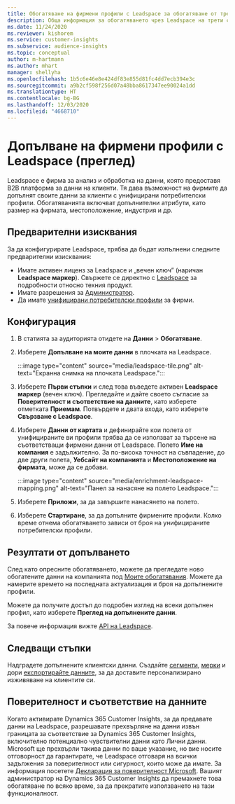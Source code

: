```yaml
---
title: Обогатяване на фирмени профили с Leadspace за обогатяване от трети страни
description: Обща информация за обогатяването чрез Leadspace на трети страни.
ms.date: 11/24/2020
ms.reviewer: kishorem
ms.service: customer-insights
ms.subservice: audience-insights
ms.topic: conceptual
author: m-hartmann
ms.author: mhart
manager: shellyha
ms.openlocfilehash: 1b5c6e46e8e424df83e855d81fc4dd7ecb394e3c
ms.sourcegitcommit: a9b2cf598f256d07a48bba8617347ee90024a1dd
ms.translationtype: HT
ms.contentlocale: bg-BG
ms.lasthandoff: 12/03/2020
ms.locfileid: "4668710"
---
```

# <a name="enrichment-of-company-profiles-with-leadspace-preview"></a>Допълване на фирмени профили с Leadspace (преглед)

Leadspace е фирма за анализ и обработка на данни, която предоставя B2B платформа за данни на клиенти. Тя дава възможност на фирмите да допълнят своите данни за клиенти с унифицирани потребителски профили. Обогатяванията включват допълнителни атрибути, като размер на фирмата, местоположение, индустрия и др.

## <a name="prerequisites"></a>Предварителни изисквания

За да конфигурирате Leadspace, трябва да бъдат изпълнени следните предварителни изисквания:

- Имате активен лиценз за Leadspace и „вечен ключ” (наричан **Leadspace маркер**). Свържете се директно с [Leadspace](https://www.leadspace.com/products/leadspace-on-demand/) за подробности относно техния продукт.
- Имате разрешения за [Администратор](permissions.md#administrator).
- Да имате [унифицирани потребителски профили](customer-profiles.md) за фирми.

## <a name="configuration"></a>Конфигурация

1. В статията за аудиторията отидете на **Данни** > **Обогатяване**.

1. Изберете **Допълване на моите данни** в плочката на Leadspace.

   :::image type="content" source="media/leadspace-tile.png" alt-text="Екранна снимка на плочката Leadspace.":::

1. Изберете **Първи стъпки** и след това въведете активен **Leadspace маркер** (вечен ключ). Прегледайте и дайте своето съгласие за **Поверителност и съответствие на данните**, като изберете отметката **Приемам**. Потвърдете и двата входа, като изберете **Свързване с Leadspace**.

1. Изберете **Данни от картата** и дефинирайте кои полета от унифицираните ви профили трябва да се използват за търсене на съответстващи фирмени данни от Leadspace. Полето **Име на компания** е задължително. За по-висока точност на съвпадение, до две други полета, **Уебсайт на компанията** и **Местоположение на фирмата**, може да се добави.

   :::image type="content" source="media/enrichment-leadspace-mapping.png" alt-text="Панел за нанасяне на полето Leadspace.":::
   
1. Изберете **Приложи**, за да завършите нанасянето на полето.

1. Изберете **Стартиране**, за да допълните фирмените профили. Колко време отнема обогатяването зависи от броя на унифицираните потребителски профили.

## <a name="enrichment-results"></a>Резултати от допълването

След като опресните обогатяването, можете да прегледате ново обогатените данни на компанията под [Моите обогатявания](enrichment-hub.md). Можете да намерите времето на последната актуализация и броя на допълнените профили.

Можете да получите достъп до подробен изглед на всеки допълнен профил, като изберете **Преглед на допълнените данни**.

За повече информация вижте [API на Leadspace](https://support.leadspace.com/hc/en-us/sections/201997649-API).

## <a name="next-steps"></a>Следващи стъпки

Надградете допълнените клиентски данни. Създайте [сегменти](segments.md), [мерки](measures.md) и дори [експортирайте данните](export-destinations.md), за да доставите персонализирано изживяване на клиентите си.

## <a name="data-privacy-and-compliance"></a>Поверителност и съответствие на данните

Когато активирате Dynamics 365 Customer Insights, за да предавате данни на Leadspace, разрешавате прехвърляне на данни извън границата за съответствие за Dynamics 365 Customer Insights, включително потенциално чувствителни данни като Лични данни. Microsoft ще прехвърли такива данни по ваше указание, но вие носите отговорност да гарантирате, че Leadspace отговаря на всички задължения за поверителност или сигурност, които може да имате. За информация посетете [Декларация за поверителност Microsoft](https://go.microsoft.com/fwlink/?linkid=396732).
Вашият администратор на Dynamics 365 Customer Insights да премахнете това обогатяване по всяко време, за да прекратите използването на тази функционалност.